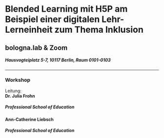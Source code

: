 # Blended Learning mit H5P am Beispiel einer digitalen Lehr-Lerneinheit zum Thema Inklusion
## bologna.lab & Zoom    
##### Hausvogteiplatz 5-7, 10117 Berlin, Raum 0101-0103
---
### Workshop
Leitung: \
**Dr. Julia Frohn**  
##### Professional School of Education 
**Ann-Catherine Liebsch**  
##### Professional School of Education 

